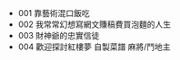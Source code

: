 - 001 靠藝術混口飯吃
- 002 我常常幻想寫網文賺稿費買泡麵的人生
- 003 財神爺的忠實信徒
- 004 歡迎探討紅樓夢 自製菜譜 麻將/鬥地主

<!---
hi-jingxian/hi-jingxian is a ✨ special ✨ repository because its `README.md` (this file) appears on your GitHub profile.
You can click the Preview link to take a look at your changes.
--->
